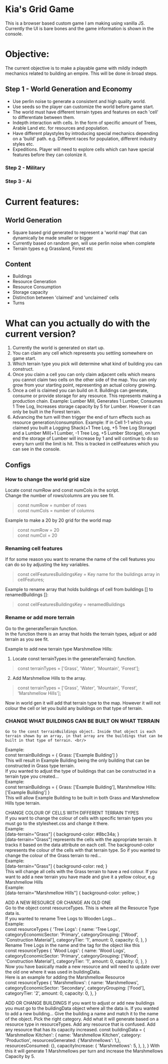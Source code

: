 # Kia's Grid Game 
This is a browser based custom game I am making using vanilla JS.
Currently the UI is bare bones and the game information is shown in the console.

# Objective:
The current objective is to make a playable game with mildly indepth mechanics related to building an empire. This will be done in broad steps.

## Step 1 - World Generation and Economy 
- Use perlin noise to generate a consistent and high quality world.
- Use seeds so the player can customize the world before game start. 
- The world must have different terrain types and features on each 'cell' to differentiate between them. 
- Indepth interaction with cells. In the form of specific amount of Trees, Arable Land etc. for resources and  population. 
- Have different playstyles by introducing special mechanics depending on a 'build' path. e.g. Different races for population, different industry styles etc. 
- Expeditions. Player will need to explore cells which can have special features before they can colonize it. 

### Step 2 - Military 
### Step 3 - Ai

# Current features: 
## World Generation 
- Square based grid generated to represent a 'world map' that can dynamically be made smaller or bigger 
- Currently based on random gen, will use perlin noise when complete 
- Terrain types e.g Grassland, Forest etc 

## Content 
- Buildings  
- Resource Generation 
- Resource Consumption 
- Storage capacity 
- Distinction between 'claimed' and 'unclaimed' cells
- Turns

# What can you actually do with the current version?
1. Currently the world is generated on start up.
2. You can claim any cell which represents you settling somewhere on game start.
3. Which terrain type you pick will determine what kind of building you can construct.
4. Once you claim a cell you can only claim adjacent cells which means you cannot claim two cells on the other side of the map. You can only grow from your starting point, representing an actual colony growing.
5. Once a cell is claimed you can build on it. Buildings can generate, consume or provide storage for any resource. This represents making a production chain.
Example: Lumber Mill, Generates 1 Lumber, Consumes 1 Tree Log, Increases storage capacity by 5 for Lumber. However it can only be built in the Forest terrain.
6. Advancing the turn will then trigger the end of turn effects such as resource generation/consumption.
Example: If in Cell 1-1 which you claimed you built a Logging Shack(+1 Tree Log, +5 Tree Log Storage) and a Lumber Mill(+1 Lumber, -1 Tree Log, +5 Lumber Storage), on turn end the storage of Lumber will increase by 1 and will continue to do so every turn until the limit is hit. This is tracked in cellFeatures which you can see in the console.

## Configs
### How to change the world grid size
Locate const numRow and const numCols in the script.<br>
Change the number of rows/columns are you see fit.<br>

>const numRow = number of rows <br>
>const numCols = number of columns <br>

Example to make a 20 by 20 grid for the world map<br>

>const numRow = 20 <br>
>const numCol = 20 <br>

### Renaming cell features <br>
If for some reason you want to rename the name of the cell features you can do so by adjusting the key variables. <br>

>const cellFeaturesBuildingsKey = Key name for the buildings array in cellFeatures; <br>

Example to rename array that holds buildings of cell from buildings [] to renamedBuildings []: <br>

>const cellFeaturesBuildingsKey = renamedBuildings <br>

### Rename or add more terrain <br>
Go to the generateTerrain function. <br>
In the function there is an array that holds the terrain types, adjust or add terrain as you see fit. <br>

Example to add new terrain type Marshmellow Hills: <br>
1. Locate const terrainTypes in the generateTerrain() function. <br>

>const terrainTypes = ['Grass', 'Water', 'Mountain', 'Forest']; <br>

2. Add Marshmellow Hills to the array. <br>

>const terrainTypes = ['Grass', 'Water', 'Mountain', 'Forest', 'Marshmellow Hills']; <br>

Now in world gen it will add that terrain type to the map. However it will not colour the cell or let you build any buildings on that type of terrain. <br>

### CHANGE WHAT BUILDINGS CAN BE BUILT ON WHAT TERRAIN <br>
    Go to the const terrainBuildings object. Inside that object is each terrain shown by an array, in that array are the buildings that can be built in that type of terrain. <br/>
Example: <br/>
    const terrainBuildings = {
    Grass: ['Example Building']
    } <br/>
This will result in Example Building being the only building that can be constructed in Grass type terrain. <br/>
If you wanted to adjust the type of buildings that can be constructed in a terrain type you created... <br/>
Example: <br/>
    const terrainBuildings = {
    Grass: ['Example Building'],
    Marshmellow Hills: ['Example Building']
    } <br/>
This will allow Example Building to be built in both Grass and Marshmellow Hills type terrain. <br/>

CHANGE COLOUR OF CELLS WITH DIFFERENT TERRAIN TYPES <br/>
If you want to change the colour of cells with specific terrain types you must go to the stylesheet.css and change it there. <br/>
Example:<br/>
    [data-terrain="Grass"] {
    background-color: #8bc34a; 
    } <br/>
[data-terrain="Grass"] represents the cells with the appropriate terrain. It tracks it based on the data attribute on each cell. The background-color represents the colour of the cells with that terrain type. So if you wanted to change the colour of the Grass terrain to red... <br/>
Example: <br/>
    [data-terrain="Grass"] {
    background-color: red; 
    } <br/>
This will change all cells with the Grass terrain to have a red colour. If you want to add a new terrain you have made and give it a yellow colour, e.g Marshmellow Hills <br/>
Example: <br/>
    [data-terrain="Marshmellow Hills"] {
    background-color: yellow; 
    } <br/>

ADD A NEW RESOURCE OR CHANGE AN OLD ONE <br/>
Go to the object const resourceTypes. This is where all the Resource Type data is.  <br/>
If you wanted to rename Tree Logs to Wooden Logs... <br/>
Example: <br/>
    const resourceTypes {
        'Tree Logs': {
        name: 'Tree Logs',
        categoryEconomicSector: 'Primary',
        categoryGrouping: ['Wood', 'Construction Material'],
        categoryTier: '1',
        amount: 0,
        capacity: 0,
        },
    } <br/>
Rename Tree Logs in the name and the tag for the object like this <br/>
    const resourceTypes {
        'Wood Logs': {
        name: 'Wood Logs',
        categoryEconomicSector: 'Primary',
        categoryGrouping: ['Wood', 'Construction Material'],
        categoryTier: '1',
        amount: 0,
        capacity: 0,
        },
    } <br/>
Now you have basically made a new resource and will need to update over the old one where it was used in buildingData.<br/>
Here is an example for adding the Marshmellow Resource <br/>
     const resourceTypes {
        'Marshmellows': {
        name: 'Marshmellows',
        categoryEconomicSector: 'Secondary',
        categoryGrouping: ['Food'],
        categoryTier: '2',
        amount: 0,
        capacity: 0,
        },
    } <br/>

ADD OR CHANGE BUILDINGS
If you want to adjust or add new buildings you must go to the buildingData object where all the data is.
If you wanted to add a new building...
Give the building a name and match it to the name of the object. Pick the right category. Add what it will generate based on a resource type in resourceTypes. Add any resource that is confused. Add any resource that has its capacity increased.
    const buildingData = {
    'Marshmellow Kitchen': {
        name: 'Marshmellow Kitchen',
        category: 'Production',
        resourcesGenerated: {'Marshmellows': 1,},
        resourcesConsumed: {},
        capacityIncrease: {
        'Marshmellows': 5,
        },
        },
    }
With this it will generate 1 Marshmellows per turn and increase the Marshmellows Capacity by 5.
